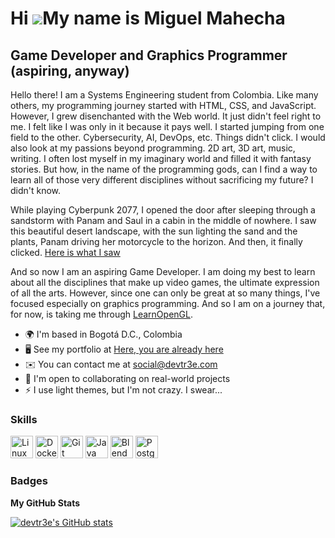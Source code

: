 Hi ![](https://user-images.githubusercontent.com/18350557/176309783-0785949b-9127-417c-8b55-ab5a4333674e.gif)My name is Miguel Mahecha
======================================================================================================================================

Game Developer and Graphics Programmer (aspiring, anyway)
------------------------

Hello there! I am a Systems Engineering student from Colombia. Like many others, my programming journey started with HTML, CSS, and JavaScript. However, I grew disenchanted with the Web world. It just didn't feel right to me. I felt like I was only in it
because it pays well. I started jumping from one field to the other. Cybersecurity, AI, DevOps, etc. Things didn't click. I would also look at my passions beyond programming. 2D art, 3D art, music, writing. I often lost myself in my imaginary world and filled it with fantasy stories. But how, in the name of the programming gods, can I find a way to learn all of those very different disciplines without sacrificing my future? I didn't know.

While playing Cyberpunk 2077, I opened the door after sleeping through a sandstorm with Panam and Saul in a cabin in the middle of nowhere. I saw this beautiful desert landscape, with the sun lighting the sand and the plants, Panam driving her motorcycle to the horizon. And then, it finally clicked. [Here is what I saw](https://www.youtube.com/watch?v=2Zj0wTgtGiM&list=PLEFkThFf5KZhMdeqNDJtelICt3qmQ4_hT&index=5&t=21m43s)

And so now I am an aspiring Game Developer. I am doing my best to learn about all the disciplines that make up video games, the ultimate expression of all the arts. However, since one can only be great at so many things, I've focused especially on graphics programming. And so I am on a journey that, for now, is taking me through [LearnOpenGL](https://learnopengl.com/).

* 🌍  I'm based in Bogotá D.C., Colombia
* 🖥️  See my portfolio at [Here, you are already here](https://www.github.com/mahechamiguel)
* ✉️  You can contact me at [social@devtr3e.com](mailto:social@devtr3e.com)
* 🤝  I'm open to collaborating on real-world projects
* ⚡  I use light themes, but I'm not crazy. I swear...

### Skills

<p align="left">
<a href="https://www.linux.org" target="_blank" rel="noreferrer"><img src="https://raw.githubusercontent.com/danielcranney/readme-generator/main/public/icons/skills/linux-colored.svg" width="36" height="36" alt="Linux" /></a>
<a href="https://www.docker.com/" target="_blank" rel="noreferrer"><img src="https://raw.githubusercontent.com/danielcranney/readme-generator/main/public/icons/skills/docker-colored.svg" width="36" height="36" alt="Docker" /></a>
<a href="https://git-scm.com/" target="_blank" rel="noreferrer"><img src="https://raw.githubusercontent.com/danielcranney/readme-generator/main/public/icons/skills/git-colored.svg" width="36" height="36" alt="Git" /></a>
<a href="https://www.oracle.com/java/" target="_blank" rel="noreferrer"><img src="https://raw.githubusercontent.com/danielcranney/readme-generator/main/public/icons/skills/java-colored.svg" width="36" height="36" alt="Java" /></a>
<!-- <a href="https://developer.mozilla.org/en-US/docs/Web/JavaScript" target="_blank" rel="noreferrer"><img src="https://raw.githubusercontent.com/danielcranney/readme-generator/main/public/icons/skills/javascript-colored.svg" width="36" height="36" alt="JavaScript" /></a>
<a href="https://www.typescriptlang.org/" target="_blank" rel="noreferrer"><img src="https://raw.githubusercontent.com/danielcranney/readme-generator/main/public/icons/skills/typescript-colored.svg" width="36" height="36" alt="TypeScript" /></a>
<a href="https://nextjs.org/docs" target="_blank" rel="noreferrer"><img src="https://raw.githubusercontent.com/danielcranney/readme-generator/main/public/icons/skills/nextjs-colored.svg" width="36" height="36" alt="NextJs" /></a> -->
<a href="https://www.blender.org/" target="_blank" rel="noreferrer"><img src="https://raw.githubusercontent.com/danielcranney/readme-generator/main/public/icons/skills/blender-colored.svg" width="36" height="36" alt="Blender" /></a>
<a href="https://www.postgresql.org/" target="_blank" rel="noreferrer"><img src="https://raw.githubusercontent.com/danielcranney/readme-generator/main/public/icons/skills/postgresql-colored.svg" width="36" height="36" alt="PostgreSQL" /></a>
<!-- <a href="https://www.mongodb.com/" target="_blank" rel="noreferrer"><img src="https://raw.githubusercontent.com/danielcranney/readme-generator/main/public/icons/skills/mongodb-colored.svg" width="36" height="36" alt="MongoDB" /></a> -->
</p>

### Badges

<b>My GitHub Stats</b>

<a href="http://www.github.com/mahechamiguel"><img src="https://github-readme-stats.vercel.app/api?username=mahechamiguel&show_icons=true&hide=&count_private=true&title_color=3382ed&text_color=000000&icon_color=3382ed&bg_color=ffffff&hide_border=true&show_icons=true" alt="devtr3e's GitHub stats" /></a>
